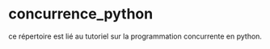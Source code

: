 # concurrence_python
ce répertoire est lié au tutoriel sur la programmation concurrente en python. 
